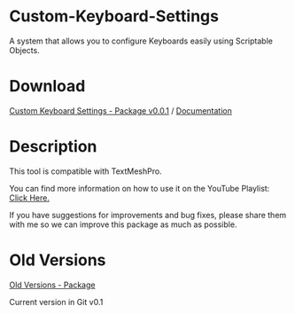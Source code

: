 # Custom-Keyboard-Settings
A system that allows you to configure Keyboards easily using Scriptable Objects.

# Download

[Custom Keyboard Settings - Package v0.0.1](https://drive.google.com/file/d/1OIaD96B8owhz52kAj8tcg1PC2ghF2-Sy/view?usp=drive_link)
 / 
[Documentation](https://drive.google.com/file/d/1HeFd1L05uV2ekgdSxjM5CzRc1T4cPXvH/view?usp=drive_link)

# Description

This tool is compatible with TextMeshPro. 

You can find more information on how to use it on the YouTube Playlist: [Click Here.](https://www.youtube.com/playlist?list=PL5hnfx09yM4Kqkhx0KHyUW0kWviPMTPCs)

If you have suggestions for improvements and bug fixes, please share them with me so we can improve this package as much as possible.

# Old Versions
[Old Versions - Package](https://drive.google.com/drive/folders/1882_aAK2gTwdIFMDfoZKAeK-3r-N3Z_2?usp=drive_link)

Current version in Git v0.1